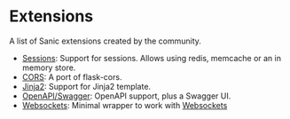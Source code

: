 # Extensions

A list of Sanic extensions created by the community.

- [Sessions](https://github.com/subyraman/sanic_session): Support for sessions.
  Allows using redis, memcache or an in memory store.
- [CORS](https://github.com/ashleysommer/sanic-cors): A port of flask-cors.
- [Jinja2](https://github.com/lixxu/sanic-jinja2): Support for Jinja2 template.
- [OpenAPI/Swagger](https://github.com/channelcat/sanic-openapi): OpenAPI support, plus a Swagger UI.
- [Websockets](https://github.com/r0fls/sanic-websockets): Minimal wrapper to work with [Websockets](https://github.com/aaugustin/websockets)

